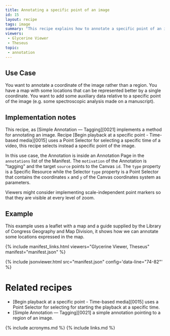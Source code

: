 ```yaml
---
title: Annotating a specific point of an image
id: 15
layout: recipe
tags: image
summary: "This recipe explains how to annotate a specific point of an image."
viewers:
 - Glycerine Viewer
 - Theseus
topic:
 - annotation
---
```


## Use Case
You want to annotate a coordinate of the image rather than a region. You have a map with some locations that can be represented better by a single coordinate. You want to add some auxiliary data relative to a specific point of the image (e.g. some spectroscopic analysis made on a manuscript).

## Implementation notes

This recipe, as [Simple Annotation — Tagging][0021] implements a method for annotating an image. Recipe [Begin playback at a specific point - Time-based media][0015] uses a Point Selector for selecting a specific time of a video, this recipe selects instead a specific point of the image.

In this use case, the Annotation is inside an Annotation Page in the `annotations` list of the Manifest. The `motivation` of the Annotation is "tagging" and the target `source` points to the Canvas `id`. The `type` property is a Specific Resource while the Selector `type` property is a Point Selector that contains the coordinates `x` and `y` of the Canvas coordinates system as parameters.

Viewers might consider implementing scale-independent point markers so that they are visible at every level of zoom.

## Example

This example uses a leaflet with a map and a guide supplied by the Library of Congress Geography and Map Division, it shows how we can annotate some locations expressed in the map.

{% include manifest_links.html viewers="Glycerine Viewer, Theseus" manifest="manifest.json" %}

{% include jsonviewer.html src="manifest.json" config='data-line="74-82"' %}

# Related recipes

* [Begin playback at a specific point - Time-based media][0015] uses a Point Selector for selecting for starting the playback at a specific time.
* [Simple Annotation — Tagging][0021] a simple annotation pointing to a region of an image.

{% include acronyms.md %}
{% include links.md %}
